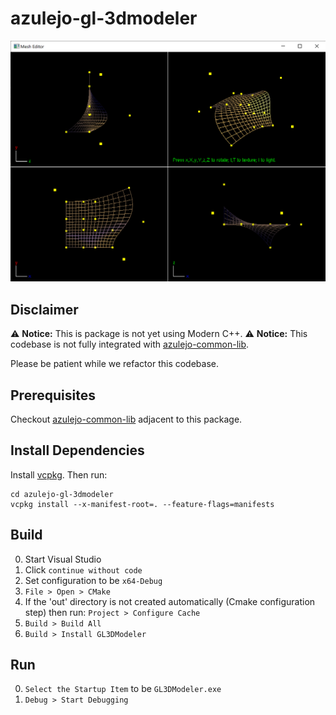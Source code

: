﻿
# azulejo-gl-3dmodeler

![GL3DModeler.png](./GL3DModeler.png)

## Disclaimer

⚠️ **Notice:** This is package is not yet using Modern C++. 
⚠️ **Notice:** This codebase is not fully integrated with [azulejo-common-lib](https://github.com/miclomba/azulejo-common-lib). 

Please be patient while we refactor this codebase.

## Prerequisites

Checkout [azulejo-common-lib](https://github.com/miclomba/azulejo-common-lib) adjacent to this package.

## Install Dependencies

Install [vcpkg](https://github.com/microsoft/vcpkg). Then run:

```
cd azulejo-gl-3dmodeler
vcpkg install --x-manifest-root=. --feature-flags=manifests
```

## Build

0. Start Visual Studio
1. Click `continue without code`
2. Set configuration to be `x64-Debug`
3. `File > Open > CMake`
4. If the 'out' directory is not created automatically (Cmake configuration step) then run: `Project > Configure Cache`
5. `Build > Build All`
6. `Build > Install GL3DModeler`

## Run

0. `Select the Startup Item` to be `GL3DModeler.exe`
1. `Debug > Start Debugging`
